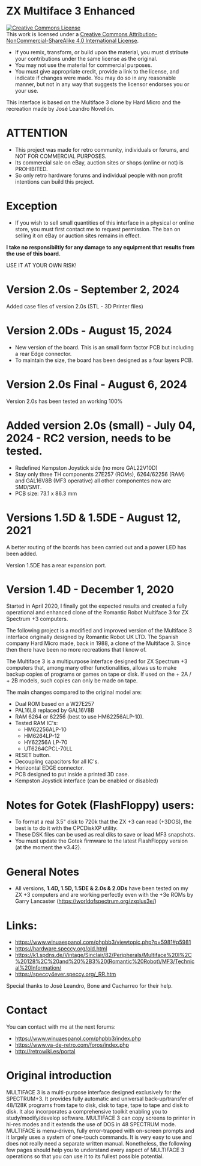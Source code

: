 # ZX Multiface 3 Enhanced

<a rel="license" href="http://creativecommons.org/licenses/by-nc-sa/4.0/"><img alt="Creative Commons License" style="border-width:0" src="https://i.creativecommons.org/l/by-nc-sa/4.0/88x31.png" /></a><br />This work is licensed under a <a rel="license" href="http://creativecommons.org/licenses/by-nc-sa/4.0/">Creative Commons Attribution-NonCommercial-ShareAlike 4.0 International License</a>.

* If you remix, transform, or build upon the material, you must distribute your contributions under the same license as the original.
* You may not use the material for commercial purposes.
* You must give appropriate credit, provide a link to the license, and indicate if changes were made. You may do so in any reasonable manner, but not in any way that suggests the licensor endorses you or your use.

This interface is based on the Multiface 3 clone by Hard Micro and the recreation made by José Leandro Novellón.

# ATTENTION

   - This project was made for retro community, individuals or forums, and NOT FOR COMMERCIAL PURPOSES.
   - Its commercial sale on eBay, auction sites or shops (online or not) is PROHIBITED.
   - So only retro hardware forums and individual people with non profit intentions can build this project.

# Exception

  - If you wish to sell small quantities of this interface in a physical or online store, you must first contact me to request permission. The ban on selling it on eBay or auction sites remains in effect.

**I take no responsibiltiy for any damage to any equipment that results from the use of this board.**

USE IT AT YOUR OWN RISK!

# Version 2.0s - September 2, 2024

Added case files of version 2.0s (STL - 3D Printer files)

# Version 2.0Ds - August 15, 2024

- New version of the board. This is an small form factor PCB but including a rear Edge connector.
- To maintain the size, the board has been designed as a four layers PCB.

# Version 2.0s Final - August 6, 2024

Version 2.0s has been tested an working 100%

# Added version 2.0s (small) - July 04, 2024 - RC2 version, needs to be tested.

   - Redefined Kempston Joystick side (no more GAL22V10D)
   - Stay only three TH components 27E257 (ROMs), 6264/62256 (RAM) and GAL16V8B (MF3 operative) all other componentes now are SMD/SMT.
   - PCB size: 73.1 x 86.3 mm

# Versions 1.5D & 1.5DE - August 12, 2021

A better routing of the boards has been carried out and a power LED has been added.

Version 1.5DE has a rear expansion port.

# Version 1.4D - December 1, 2020

Started in April 2020, I finally got the expected results and created a fully operational and enhanced clone
of the Romantic Robot Multiface 3 for ZX Spectrum +3 computers.

The following project is a modified and improved version of the Multiface 3 interface originally designed by Romantic Robot UK LTD.
The Spanish company Hard Micro made, back in 1988, a clone of the Multiface 3. Since then there have been no more recreations that I know of.

The Multiface 3 is a multipurpose interface designed for ZX Spectrum +3 computers that, among many other functionalities,
allows us to make backup copies of programs or games on tape or disk. If used on the + 2A / + 2B models, such copies can only be made on tape.

The main changes compared to the original model are:

- Dual ROM based on a W27E257
- PAL16L8 replaced by GAL16V8B
- RAM 6264 or 62256 (best to use HM62256ALP-10).
- Tested RAM IC's:
  - HM62256ALP-10
  - HM6264LP-12
  - HY62256A LP-70
  - UT6264CPCL-70LL 
- RESET button.
- Decoupling capacitors for all IC's.
- Horizontal EDGE connector.
- PCB designed to put inside a printed 3D case.
- Kempston Joystick interface (can be enabled or disabled)

# Notes for Gotek (FlashFloppy) users:

- To format a real 3.5" disk to 720k that the ZX +3 can read (+3DOS), the best is to do it with the CPCDiskXP utility.
- These DSK files can be used as real diks to save or load MF3 snapshots.
- You must update the Gotek firmware to the latest FlashFloppy version (at the moment the v3.42).

# General Notes

- All versions, **1.4D, 1.5D, 1.5DE & 2.0s & 2.0Ds** have been tested on my ZX +3 computers and are working perfectly even with the +3e ROMs by Garry Lancaster (https://worldofspectrum.org/zxplus3e/)

# Links:

- https://www.winuaespanol.com/phpbb3/viewtopic.php?p=5981#p5981
- https://hardware.speccy.org/old.html
- https://k1.spdns.de/Vintage/Sinclair/82/Peripherals/Multiface%20I%2C%20128%2C%20and%20%2B3%20(Romantic%20Robot)/MF3/Technical%20Information/
- https://speccy4ever.speccy.org/_RR.htm

Special thanks to José Leandro, Bone and Cacharreo for their help.

# Contact

You can contact with me at the next forums:

- https://www.winuaespanol.com/phpbb3/index.php
- https://www.va-de-retro.com/foros/index.php
- http://retrowiki.es/portal

# Original introduction

MULTIFACE 3 is a multi-purpose interface designed exclusively for the
SPECTRUM+3. It provides fully automatic and universal back-up/transfer of
48/128K programs from tape to disk, disk to tape, tape to tape and disk to
disk. It also incorporates a comprehensive toolkit enabling you to
study/modify/develop software. MULTIFACE 3 can copy screens to printer in
hi-res modes and it extends the use of DOS in 48 SPECTRUM mode. MULTIFACE
is menu-driven, fully error-trapped with on-screen prompts and it largely
uses a system of one-touch commands. It is very easy to use and does not
really need a separate written manual. Nonetheless, the following few pages
should help you to understand every aspect of MULTIFACE 3 operations so that
you can use it to its fullest possible potential.
